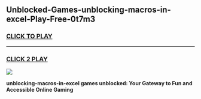 
## Unblocked-Games-unblocking-macros-in-excel-Play-Free-0t7m3
<h3>
<a href="https://premium76.site?title=unblocking-macros-in-excel&ref=23A">CLICK TO PLAY</a></h3>
<hr>

<h3>
<a href="https://premium76.site?title=unblocking-macros-in-excel&ref=23A">CLICK 2 PLAY</a>
  
</h3>

<a href="https://premium76.site?title=unblocking-macros-in-excel&ref=23A"><img src="https://clearcache.store/games.png"></a>


**unblocking-macros-in-excel games unblocked: Your Gateway to Fun and Accessible Online Gaming**
